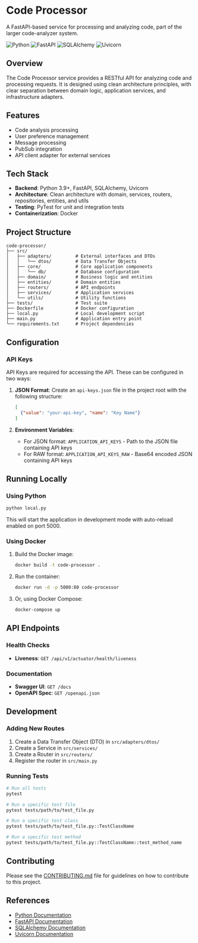 # Code Processor

A FastAPI-based service for processing and analyzing code, part of the larger code-analyzer system.

![Python](https://img.shields.io/badge/python-3.9+-blue.svg)
![FastAPI](https://img.shields.io/badge/FastAPI-latest-green.svg)
![SQLAlchemy](https://img.shields.io/badge/SQLAlchemy-latest-orange.svg)
![Uvicorn](https://img.shields.io/badge/Uvicorn-latest-blue.svg)

## Overview

The Code Processor service provides a RESTful API for analyzing code and processing requests. It is designed using clean architecture principles, with clear separation between domain logic, application services, and infrastructure adapters.

## Features

- Code analysis processing
- User preference management
- Message processing
- PubSub integration
- API client adapter for external services

## Tech Stack

- **Backend**: Python 3.9+, FastAPI, SQLAlchemy, Uvicorn
- **Architecture**: Clean architecture with domain, services, routers, repositories, entities, and utils
- **Testing**: PyTest for unit and integration tests
- **Containerization**: Docker

## Project Structure

```
code-processor/
├── src/
│   ├── adapters/         # External interfaces and DTOs
│   │   └── dtos/         # Data Transfer Objects
│   ├── core/             # Core application components
│   │   └── db/           # Database configuration
│   ├── domain/           # Business logic and entities
│   ├── entities/         # Domain entities
│   ├── routers/          # API endpoints
│   ├── services/         # Application services
│   └── utils/            # Utility functions
├── tests/                # Test suite
├── Dockerfile            # Docker configuration
├── local.py              # Local development script
├── main.py               # Application entry point
└── requirements.txt      # Project dependencies
```

## Configuration

### API Keys

API Keys are required for accessing the API. These can be configured in two ways:

1. **JSON Format**: Create an `api-keys.json` file in the project root with the following structure:
   ```json
   [
     {"value": "your-api-key", "name": "Key Name"}
   ]
   ```

2. **Environment Variables**:
   - For JSON format: `APPLICATION_API_KEYS` - Path to the JSON file containing API keys
   - For RAW format: `APPLICATION_API_KEYS_RAW` - Base64 encoded JSON containing API keys

## Running Locally

### Using Python

```sh
python local.py
```

This will start the application in development mode with auto-reload enabled on port 5000.

### Using Docker

1. Build the Docker image:
   ```sh
   docker build -t code-processor .
   ```

2. Run the container:
   ```sh
   docker run -d -p 5000:80 code-processor
   ```

3. Or, using Docker Compose:
   ```sh
   docker-compose up
   ```

## API Endpoints

### Health Checks

- **Liveness**: `GET /api/v1/actuator/health/liveness`

### Documentation

- **Swagger UI**: `GET /docs`
- **OpenAPI Spec**: `GET /openapi.json`

## Development

### Adding New Routes

1. Create a Data Transfer Object (DTO) in `src/adapters/dtos/`
2. Create a Service in `src/services/`
3. Create a Router in `src/routers/`
4. Register the router in `src/main.py`

### Running Tests

```sh
# Run all tests
pytest

# Run a specific test file
pytest tests/path/to/test_file.py

# Run a specific test class
pytest tests/path/to/test_file.py::TestClassName

# Run a specific test method
pytest tests/path/to/test_file.py::TestClassName::test_method_name
```

## Contributing

Please see the [CONTRIBUTING.md](CONTRIBUTING.md) file for guidelines on how to contribute to this project.

## References

- [Python Documentation](https://www.python.org/doc/)
- [FastAPI Documentation](https://fastapi.tiangolo.com/)
- [SQLAlchemy Documentation](https://docs.sqlalchemy.org/)
- [Uvicorn Documentation](https://www.uvicorn.org/)